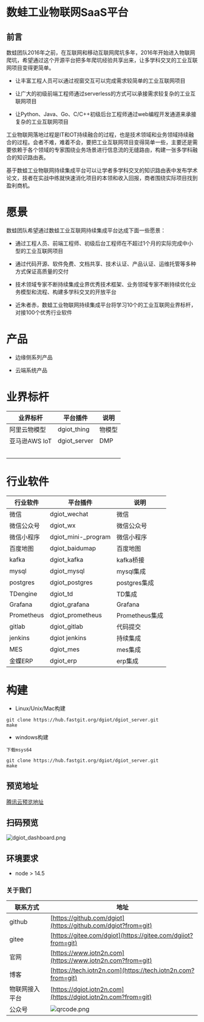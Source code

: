 # 数蛙工业物联网SaaS平台

## 前言
   
   数蛙团队2016年之前，在互联网和移动互联网爬坑多年，2016年开始进入物联网爬坑，希望通过这个开源平台把多年爬坑经验共享出来，让多学科交叉的工业互联网项目变得更简单。
   
   - 让丰富工程人员可以通过视窗交互可以完成需求较简单的工业互联网项目
   
   - 让广大的初级前端工程师通过serverless的方式可以承接需求较复杂的工业互联网项目
   
   - 让Python、Java、Go、C/C++初级后台工程师通过web编程开发通道来承接复杂的工业互联网项目
   
   工业物联网落地过程是IT和OT持续融合的过程，也是技术领域和业务领域持续融合的过程。会者不难，难着不会，要把工业互联网项目变得简单一些，主要还是需要依赖于各个领域的专家围绕业务场景进行信息流的无缝路由，构建一张多学科融合的知识路由表。
   
   基于数蛙工业物联网持续集成平台可以让学者多学科交叉的知识路由表中发布学术论文，技者在实战中练就快速消化项目的本领和收入回报，商者围绕实际项目找到盈利商机。
  
# 愿景

  数蛙团队希望通过数蛙工业互联网持续集成平台达成下面一些愿景：
  
  + 通过工程人员、前端工程师、初级后台工程师在不超过1个月的实际完成中小型的工业互联网项目
  
  + 通过代码开源、软件免费、文档共享、技术认证、产品认证、运维托管等多种方式保证高质量的交付
  
  + 技术领域专家不断持续集成业界优秀技术框架、业务领域专家不断持续优化业务模型和流程、构建多学科交叉的开放平台
  
  + 近朱者赤，数蛙工业物联网持续集成平台将学习10个的工业互联网业界标杆，对接100个优秀行业软件
  
  
# 产品
  
   + 边缘侧系列产品
   
   + 云端系统产品

# 业界标杆

 | 业界标杆  | 平台插件  |  说明 |
| ------------ | ------------ | ------------ |
| 阿里云物模型  | dgiot_thing  | 物模型  |
| 亚马逊AWS IoT | dgiot_server | DMP |
|   |   |   |
|   |   |   |
|   |   |   |
|   |   |   |
|   |   |   |



# 行业软件

 | 行业软件  | 平台插件  |  说明 | 
| ------------ | ------------ | ------------ |
| 微信  | dgiot_wechat  | 微信  |
| 微信公众号  | dgiot_wx  |  微信公众号 |
| 微信小程序  | dgiot_mini-_program  |  微信小程序 |
| 百度地图  | dgiot_baidumap | 百度地图  |
|  kafka | dgiot_kafka | kafka桥接   |
|  mysql | dgiot_mysql | mysql集成   |
|  postgres | dgiot_postgres | postgres集成   |
|  TDengine | dgiot_td | TD集成   |
|  Grafana | dgiot_grafana | Grafana   |
|  Prometheus | dgiot_prometheus | Prometheus集成   |
|  gitlab |  dgiot_gitlab | 代码提交  |
|  jenkins | dgiot jenkins |  持续集成|
|  MES | dgiot_mes  | mes集成  |
| 金蝶ERP  | dgiot_erp  |  erp集成 |

# 构建

+   Linux/Unix/Mac构建
```shell
git clone https://hub.fastgit.org/dgiot/dgiot_server.git
make
```

+ windows构建

 ```
 下载msys64
 
git clone https://hub.fastgit.org/dgiot/dgiot_server.git
make
 ```

## 预览地址

[腾讯云预览地址](https://dgiotdashboard-8gb17b3673ff6cdd-1253666439.ap-shanghai.app.tcloudbase.com?ftom=git)

## 扫码预览

![dgiot_dashboard.png](http://dgiot-1253666439.cos.ap-shanghai-fsi.myqcloud.com/wechat/dgiot_dashboard.png)

## 环境要求

- node > 14.5

### 关于我们

| 联系方式       | 地址                                                                                      |
| -------------- | ----------------------------------------------------------------------------------------- |
| github         | [https://github.com/dgiot](https://github.com/dgiot?from=git)                             |
| gitee          | [https://gitee.com/dgiot](https://gitee.com/dgiiot?from=git)                              |
| 官网           | [https://www.iotn2n.com](https://www.iotn2n.com?from=git)                                 |
| 博客           | [https://tech.iotn2n.com](https://tech.iotn2n.com?from=git)                               |
| 物联网接入平台 | [https://dgiot.iotn2n.com](https://dgiot.iotn2n.com?from=git)                             |
| 公众号         | ![qrcode.png](http://dgiot-1253666439.cos.ap-shanghai-fsi.myqcloud.com/wechat/qrcode.png) |
